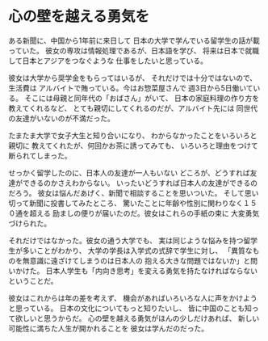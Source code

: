 # 心の壁を越える勇気を

ある新聞に、中国から1年前に来日して
日本の大学で学んでいる留学生の話が載っていた。
彼女の専攻は情報処理であるが、日本語を学び、
将来は日本で就職して日本とアジアをつなぐような
仕事をしたいと思っている。

彼女は大学から奨学金をもらってはいるが、
それだけでは十分ではないので、生活費は
アルバイトで賄っている。今はお惣菜屋さんで
週3日から5日働いている。
そこには母親と同年代の「おばさん」がいて、
日本の家庭料理の作り方を教えてくれるなど、
とても親切にしてくれるのだが、アルバイト先には
同世代の友達がいないのが不満だった。

たまたま大学で女子大生と知り合いになり、
わからなかったことをいろいろと親切に
教えてくれたが、何回かお茶に誘ってみても、
いろいろと理由をつけて断られてしまった。

せっかく留学したのに、日本人の友達が一人もいない
どころが、どうすれば友達ができるのかさえわからない。
いったいどうすれば日本人の友達ができるのだろう。
彼女は悩んだあげく、新聞で相談することを思いついた。
そして思い切って新聞に投書してみたところ、
驚いたことに年齢や性別に関わりなく１５０通を超える
励ましの便りが届いたのだ。彼女はこれらの手紙の束に
大変勇気づけられた。

それだけではなかった。彼女の通う大学でも、
実は同じような悩みを持つ留学生が多いことがわかり、
大学の学長は入学式の式辞で学生に対し、
「異質なものを無意識に遠ざけてしまうのは日本人の
抱える大きな問題ではないか」と問いかけた。
日本人学生も「内向き思考」を変える勇気を持たなければならない
ということだ。

彼女はこれからは年の差を考えず、
機会があればいろいろな人に声をかけようと思っている。
日本の文化についてもっと知りたいし、
皆に中国のことも知って欲しいと思うからだ。
心の壁を越える勇気がほんの少しだけあれば、
新しい可能性に満ちた人生が開かれることを
彼女は学んだのだった。
